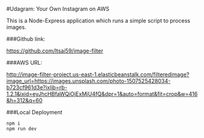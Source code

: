 #Udagram: Your Own Instagram on AWS

This is a Node-Express application which runs a simple script to process images. 

###Github link:

https://github.com/ltsai59/image-filter

###AWS URL:

http://image-filter-project.us-east-1.elasticbeanstalk.com/filteredimage?image_url=https://images.unsplash.com/photo-1507525428034-b723cf961d3e?ixlib=rb-1.2.1&ixid=eyJhcHBfaWQiOjExMjU4fQ&dpr=1&auto=format&fit=crop&w=416&h=312&q=60

###Local Deployment

    npm i
    npm run dev
